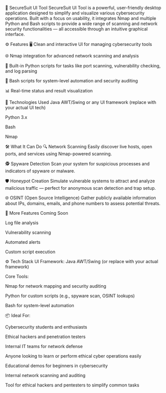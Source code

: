 🔐 SecureSuit UI Tool
SecureSuit UI Tool is a powerful, user-friendly desktop application designed to simplify and visualize various cybersecurity operations. Built with a focus on usability, it integrates Nmap and multiple Python and Bash scripts to provide a wide range of scanning and network security functionalities — all accessible through an intuitive graphical interface.

⚙️ Features
🖥️ Clean and interactive UI for managing cybersecurity tools

🌐 Nmap integration for advanced network scanning and analysis

🐍 Built-in Python scripts for tasks like port scanning, vulnerability checking, and log parsing

🐚 Bash scripts for system-level automation and security auditing

📊 Real-time status and result visualization

🚀 Technologies Used
Java AWT/Swing or any UI framework (replace with your actual UI tech)

Python 3.x

Bash

Nmap

🛠️ What It Can Do
🔍 Network Scanning
Easily discover live hosts, open ports, and services using Nmap-powered scanning.

🕵️ Spyware Detection
Scan your system for suspicious processes and indicators of spyware or malware.

🛡️ Honeypot Creation
Simulate vulnerable systems to attract and analyze malicious traffic — perfect for anonymous scan detection and trap setup.

🌐 OSINT (Open Source Intelligence)
Gather publicly available information about IPs, domains, emails, and phone numbers to assess potential threats.

🧰 More Features Coming Soon

Log file analysis

Vulnerability scanning

Automated alerts

Custom script execution

⚙️ Tech Stack
UI Framework: Java AWT/Swing (or replace with your actual framework)

Core Tools:

Nmap for network mapping and security auditing

Python for custom scripts (e.g., spyware scan, OSINT lookups)

Bash for system-level automation

📦 Ideal For:

Cybersecurity students and enthusiasts

Ethical hackers and penetration testers

Internal IT teams for network defense

Anyone looking to learn or perform ethical cyber operations easily

Educational demos for beginners in cybersecurity

Internal network scanning and auditing

Tool for ethical hackers and pentesters to simplify common tasks
